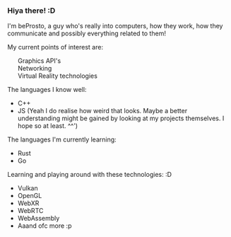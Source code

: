 ### Hiya there! :D

I'm beProsto, a guy who's really into computers, how they work, how they communicate and possibly everything related to them!

My current points of interest are:

<ul style="list-style: none;">
<li> Graphics API's </li>
<li> Networking </li>
<li> Virtual Reality technologies </li>
</ul>

The languages I know well:
- C++
- JS
(Yeah I do realise how weird that looks. Maybe a better understanding might be gained by looking at my projects themselves. I hope so at least. ^^')

The languages I'm currently learning:
- Rust
- Go

Learning and playing around with these technologies: :D
- Vulkan
- OpenGL 
- WebXR
- WebRTC
- WebAssembly
- Aaand ofc more :p
